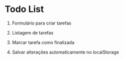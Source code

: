 # Todo List

1. Formulário para criar tarefas

2. Listagem de tarefas

3. Marcar tarefa como finalizada

4. Salvar alterações automaticamente no localStorage
